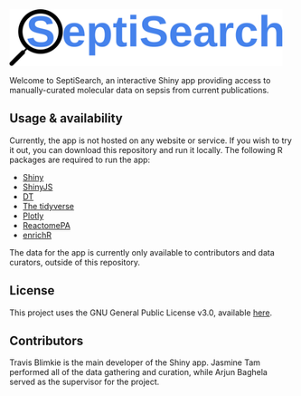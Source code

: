 <img src="www/septisearch.svg" height="100px">

Welcome to SeptiSearch, an interactive Shiny app providing access to
manually-curated molecular data on sepsis from current publications.

## Usage & availability
Currently, the app is not hosted on any website or service. If you wish to try
it out, you can download this repository and run it locally. The following R
packages are required to run the app:

- [Shiny](https://shiny.rstudio.com/)
- [ShinyJS](https://deanattali.com/shinyjs/)
- [DT](https://rstudio.github.io/DT/)
- [The tidyverse](https://www.tidyverse.org/)
- [Plotly](https://plotly.com/r/)
- [ReactomePA](https://bioconductor.org/packages/ReactomePA)
- [enrichR](https://cran.r-project.org/package=enrichR)

The data for the app is currently only available to contributors and data 
curators, outside of this repository.

## License
This project uses the GNU General Public License v3.0, available
[here](https://github.com/hancockinformatics/curation/blob/master/LICENSE).

## Contributors
Travis Blimkie is the main developer of the Shiny app. Jasmine Tam performed all
of the data gathering and curation, while Arjun Baghela served as the supervisor
for the project.
